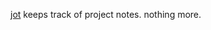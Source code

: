 [jot][jot] keeps track of project notes. nothing more.

[jot]: https://github.com/softprops/jot#readme
